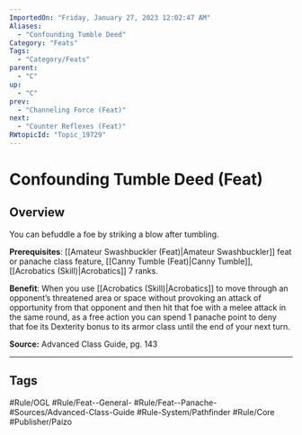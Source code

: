 ```yaml
---
ImportedOn: "Friday, January 27, 2023 12:02:47 AM"
Aliases:
  - "Confounding Tumble Deed"
Category: "Feats"
Tags:
  - "Category/Feats"
parent:
  - "C"
up:
  - "C"
prev:
  - "Channeling Force (Feat)"
next:
  - "Counter Reflexes (Feat)"
RWtopicId: "Topic_19729"
---
```

# Confounding Tumble Deed (Feat)
## Overview
You can befuddle a foe by striking a blow after tumbling.

**Prerequisites**: [[Amateur Swashbuckler (Feat)|Amateur Swashbuckler]] feat or panache class feature, [[Canny Tumble (Feat)|Canny Tumble]], [[Acrobatics (Skill)|Acrobatics]] 7 ranks.

**Benefit**: When you use [[Acrobatics (Skill)|Acrobatics]] to move through an opponent’s threatened area or space without provoking an attack of opportunity from that opponent and then hit that foe with a melee attack in the same round, as a free action you can spend 1 panache point to deny that foe its Dexterity bonus to its armor class until the end of your next turn.

**Source:** Advanced Class Guide, pg. 143


---
## Tags
#Rule/OGL #Rule/Feat--General- #Rule/Feat--Panache- #Sources/Advanced-Class-Guide #Rule-System/Pathfinder #Rule/Core #Publisher/Paizo

